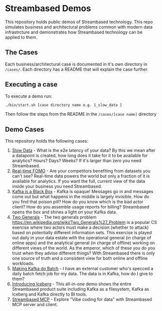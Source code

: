 # Streambased Demos

This repository holds public demos of Streambased technology. This repo simulates business and architectural problems 
common with modern data infrastrcture and demonstrates how Streambased technology can be applied to them.

## The Cases

Each business/architectural case is documented in it's own directory in `/cases/`. Each directory has a README that 
will explain the case further.

## Executing a case

To execute a demo run:

```bash
./bin/start.sh [case directory name e.g. 1_slow_data ]
```

Then follow the steps from the README in the `/cases/[case name]` directory

## Demo Cases

This repository holds the following cases:

1. [Slow Data](tree/main/cases/1_slow_data) - What is the e2e latency of your data? By this we mean after a datapoint is created, how long does it
   take for it to be available for analytics? Hours? Days? Weeks? If it's larger than zero you need
   Streambased.
2. [Real-time FOMO](tree/main/cases/2_fomo) - Are your competitors benefiting from datasets you can't see? Real-time data powers the world but
   only a fraction of it is available for analytics. If you want the full, current view of the data
   inside your business you need Streambased.
3. [Kafka is a Black Box](tree/main/cases/3_black_box) - Kafka is opaque! Messages go in and messages come out but what happens in the middle is largely
   invisible. How do you find that poison pill? How do you know which is the bad actor client? How do
   you assemble usage reports for billing? Streambased opens the box and shines a light on your Kafka
   data.
4. [Two Generals](tree/main/cases/4_two_generals) - The two generals problem https://en.wikipedia.org/wiki/Two_Generals%27_Problem is a popular CS
   exercise where two actors must make a decision (whether to attack) based on potentially different
   information sets. This exercise is played out daily in your data estate with the operational
   general (in charge of online apps) and the analytical general (in charge of offline) working on
   different views of the world. As the emperor, which of these you do you trust when they advise
   different things? With Streambased there is only one source of truth and a consistent view for
   both online and offline workloads.
5. [Making Kafka do Batch](tree/main/cases/5_batch) - I have an external customer who's specced a daily batch fetch job for my data. The data is in Kafka,
   how do I give to them?
6. [Introducing Iceberg](tree/main/cases/6_all_in_one) - This all-in-one demo shows the entire Streambased product suite including Kafka as a 
   filesystem, Kafka as Iceberg and Kafka directly to BI tools.
7. [Streambased MCP](tree/main/cases/7_mcp) - Explore "Vibe coding for data" with Streambased MCP server and client.